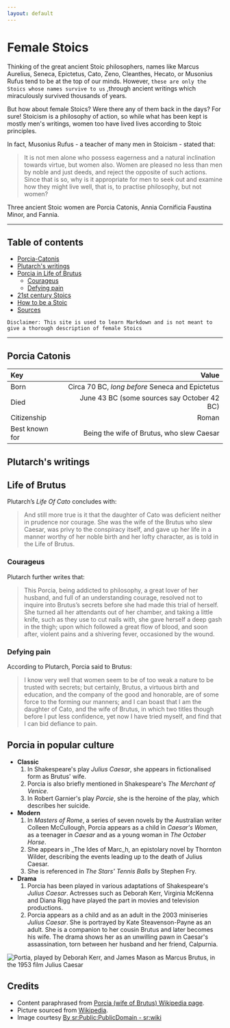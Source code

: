 ```yaml
---
layout: default
---
```



# Female Stoics

Thinking of the great ancient Stoic philosophers, names like Marcus Aurelius, Seneca, Epictetus, Cato, Zeno, Cleanthes, Hecato, or Musonius Rufus tend to be at the top of our minds. However, `these are only the Stoics whose names survive to us` ,through ancient writings which miraculously survived thousands of years.

But how about female Stoics? Were there any of them back in the days?  For sure! Stoicism is a philosophy of action, so while what has been kept is mostly men's writings, women too have lived lives according to Stoic principles. 

In fact, Musonius Rufus - a teacher of many men in Stoicism - stated that:

> It is not men alone who possess eagerness and a natural inclination towards virtue, but women also. Women are pleased no less than men by noble and just deeds, and reject the opposite of such actions. Since that is so, why is it appropriate for men to seek out and examine how they might live well, that is, to practise philosophy, but not women?

Three ancient Stoic women are Porcia Catonis, Annia Cornificia Faustina Minor, and Fannia. 

---

## Table of contents
- [Porcia-Catonis](#portia-catonis)
- [Plutarch's writings](#plutarch's-writings)
- [Porcia in Life of Brutus](#porcia-in-life-of-Brutus)
  - [Courageus](#courageus)
  - [Defying pain](#defying-pain)
- [21st century Stoics](#21-century-stoics)  
- [How to be a Stoic](#how-to-be-a-stoic)  
- [Sources](#sources)  


```
Disclaimer: This site is used to learn Markdown and is not meant to give a thorough description of female Stoics
```

---

## Porcia Catonis 

| Key             | Value  |  
|:----------------|---:|   
| Born            | Circa 70 BC, _long before_ Seneca and Epictetus           |  
| Died            | June 43 BC (some sources say October 42 BC)               |    
| Citizenship     | Roman                                                     |   
| Best known for  | Being the wife of Brutus, who slew Caesar                 |   
   

## Plutarch's writings 

## Life of Brutus

Plutarch’s _Life Of Cato_ concludes with: 

> And still more true is it that the daughter of Cato was deficient neither in prudence nor courage. She was the wife of the Brutus who slew Caesar, was privy to the conspiracy itself, and gave up her life in a manner worthy of her noble birth and her lofty character, as is told in the Life of Brutus.
 
### Courageus

Plutarch further writes that: 

> This Porcia, being addicted to philosophy, a great lover of her husband, and full of an understanding courage, resolved not to inquire into Brutus’s secrets before she had made this trial of herself. She turned all her attendants out of her chamber, and taking a little knife, such as they use to cut nails with, she gave herself a deep gash in the thigh; upon which followed a great flow of blood, and soon after, violent pains and a shivering fever, occasioned by the wound.

### Defying pain

According to Plutarch, Porcia said to Brutus: 

> I know very well that women seem to be of too weak a nature to be trusted with secrets; but certainly, Brutus, a virtuous birth and education, and the company of the good and honorable, are of some force to the forming our manners; and I can boast that I am the daughter of Cato, and the wife of Brutus, in which two titles though before I put less confidence, yet now I have tried myself, and find that I can bid defiance to pain.


## Porcia in popular culture
- **Classic**
  1. In Shakespeare's play _Julius Caesar_, she appears in fictionalised form as Brutus' wife. 
  1. Porcia is also briefly mentioned in Shakespeare's _The Merchant of Venice_. 
  1. In Robert Garnier's play _Porcie_, she is the heroine of the play, which describes her suicide. 
- **Modern**
  1. In _Masters of Rome_, a series of seven novels by the Australian writer Colleen McCullough, Porcia appears as a child in _Caesar's Women_, as a teenager in _Caesar_ and as a young woman in _The October Horse_.
  1. She appears in _The Ides of Marc_h, an epistolary novel by Thornton Wilder, describing the events leading up to the death of Julius Caesar. 
  1. She is referenced in _The Stars' Tennis Balls_ by Stephen Fry. 
- **Drama**
  1. Porcia has been played in various adaptations of Shakespeare's _Julius Caesar_. Actresses such as Deborah Kerr, Virginia McKenna and Diana Rigg have played the part in movies and television productions.
  1. Porcia appears as a child and as an adult in the 2003 miniseries _Julius Caesar_. She is portrayed by Kate Steavenson-Payne as an adult. She is a companion to her cousin Brutus and later becomes his wife. The drama shows her as an unwilling pawn in Caesar's assassination, torn between her husband and her friend, Calpurnia.
    
![Portia, played by Deborah Kerr, and James Mason as Marcus Brutus, in the 1953 film Julius Caesar](https://en.wikipedia.org/wiki/Porcia_(wife_of_Brutus)#/media/File:Jc_portia_brutus.png "Portia, played by Deborah Kerr, and James Mason as Marcus Brutus, in the 1953 film Julius Caesar")

## Credits
* Content paraphrased from [Porcia (wife of Brutus) Wikipedia page](https://en.wikipedia.org/wiki/Porcia_(wife_of_Brutus)).  
* Picture sourced from [Wikipedia](https://en.wikipedia.org/wiki/Porcia_(wife_of_Brutus)#/media/File:Jc_portia_brutus.png).  
* Image courtesy [By sr:Public:PublicDomain - sr:wiki](https://upload.wikimedia.org/wikipedia/commons/7/72/Jc_portia_brutus.png)

[Wikipedia page]: https://en.wikipedia.org/wiki/Porcia_(wife_of_Brutus)
[By sr:Public:PublicDomain - sr:wiki]: https://commons.wikimedia.org/wiki/File:Jc_portia_brutus.png
